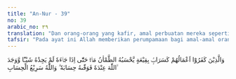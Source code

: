 ```yaml
---
title: "An-Nur - 39"
no: 39
arabic_no: ٣٩
translation: "Dan orang-orang yang kafir, amal perbuatan mereka seperti fatamorgana di tanah yang datar, yang disangka air oleh orang-orang yang dahaga, tetapi apabila (air) itu didatangi tidak ada apa pun. Dan didapatinya (ketetapan) Allah baginya. Lalu Allah memberikan kepadanya perhitungan (amal-amal) dengan sempurna dan Allah sangat cepat perhitungan-Nya."
tafsir: "Pada ayat ini Allah memberikan perumpamaan bagi amal-amal orang kafir yang tampaknya baik dan besar manfaatnya seperti mendirikan panti asuhan bagi anak-anak yatim, rumah sakit atau poliklinik untuk mengobati orang-orang yang tidak mampu, menolong fakir miskin dengan memberikan pakaian dan makanan, mendirikan perkumpulan sosial atau yayasan, dan amal-amal sosial lainnya yang sangat dianjurkan oleh agama Islam dan dipandang sebagai amal yang besar pahalanya. Amal-amal orang-orang kafir itu meskipun besar faedahnya bagi masyarakat, tetapi amal mereka itu tidak ada nilainya di sisi Allah, karena syarat utama bagi diterimanya suatu amal ialah iman kepada-Nya dan tidak menyekutukan-Nya dengan suatu apa pun, apalagi menganggap makhluk-Nya baik yang bernyawa ataupun benda mati sebagai Tuhan yang diharapkan rahmat dan kasih sayangnya atau yang ditakuti murkanya. \n\nAllah menyerupakan amal-amal orang-orang kafir itu sebagai fatamorgana di padang pasir, tampak dari kejauhan seperti air jernih yang dapat melepaskan dahaga dan menyegarkan tubuh yang telah ditimpa terik matahari. Dengan bergegas-gegas orang yang melihatnya berjalan menuju arah fatamorgana itu, tetapi tatkala mereka sampai di sana, semua harapan itu sirna berganti dengan rasa kecewa dan putus asa karena yang dilihatnya seperti air jernih itu tidak lain hanyalah bayangan belaka. Mereka tidak hanya merasa kecewa dan putus asa, karena tidak mendapat minuman yang segar, tetapi mereka juga dihantui oleh nasib yang buruk karena di hadapan mereka telah menunggu penderitaan yang tidak tertangguhkan yaitu haus dan dahaga akibat ditimpa panasnya matahari sedang yang kelihatan di sekeliling mereka hanya pasir belaka yang luas tidak bertepi.\n\nDemikian halnya orang-orang kafir di akhirat nanti, mereka mengira bahwa amal mereka di dunia akan menolong dan melepaskan mereka dari kedahsyatan dan kesulitan di padang mahsyar, tetapi nyatanya semua itu tak ada gunanya sama sekali karena tidak dilandasi oleh iman, keikhlasan, dan kejujuran. Bukan saja mereka dikecewakan oleh harapan-harapan palsu, tetapi di hadapan mereka telah tersedia pula balasan atas segala dosa dan keingkaran mereka, yaitu neraka Jahanam yang amat panas dan menyala-nyala. Allah telah memberitahukan kepada mereka perhitungan amal mereka dan Malaikat Zabaniah telah siap sedia menggiring mereka ke neraka. Allah berfirman:\n\nDan Kami akan perlihatkan segala amal yang mereka kerjakan, lalu Kami akan jadikan amal itu (bagaikan) debu yang beterbangan.(al-Furqan/25: 23)"
---
```


وَالَّذِيْنَ كَفَرُوْٓا اَعْمَالُهُمْ كَسَرَابٍۢ بِقِيْعَةٍ يَّحْسَبُهُ الظَّمْاٰنُ مَاۤءًۗ حَتّٰٓى اِذَا جَاۤءَهٗ لَمْ يَجِدْهُ شَيْـًٔا وَّوَجَدَ اللّٰهَ عِنْدَهٗ فَوَفّٰىهُ حِسَابَهٗ ۗ وَاللّٰهُ سَرِيْعُ الْحِسَابِ ۙ
